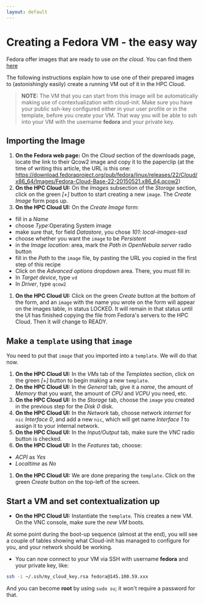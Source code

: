 ```yaml
---
layout: default
---
```

# Creating a Fedora VM - the easy way

Fedora offer images that are ready to use _on the cloud_. You can find them [here](https://getfedora.org/en/cloud/download/)

The following instructions explain how to use one of their prepared images to (astonishingly easily) create a running VM out of it in the HPC Cloud.

>**NOTE:**
>The VM that you can start from this image will be automatically making use of contextualization with cloud-init. Make sure you have your public ssh-key configured either in your user profile or in the template, before you create your VM. That way you will be able to ssh into your VM with the username **fedora** and your private key.

## Importing the Image
1. **On the Fedora web page:** On the _Cloud_ section of the downloads page, locate the link to their Qcow2 image and copy it to the paperclip (at the time of writing this article, the URL is this one: https://download.fedoraproject.org/pub/fedora/linux/releases/22/Cloud/x86_64/Images/Fedora-Cloud-Base-22-20150521.x86_64.qcow2)
1. **On the HPC Cloud UI:** On the _Images_ subsection of the _Storage_ section, click on the green _[+]_ button to start creating a new `image`. The _Create Image_ form pops up.
1. **On the HPC Cloud UI:** On the _Create Image_ form:
 * fill in a _Name_
 * choose _Type_:Operating System image
 * make sure that, for field _Datastore_, you chose _101: local-images-ssd_
 * choose whether you want the `image` to be _Persistent_
 * in the _Image location:_ area, mark the _Path in OpenNebula server_ radio button
 * fill in the _Path_ to the `image` file, by pasting the URL you copied in the first step of this recipe
 * Click on the _Advanced options_ dropdown area. There, you must fill in:
  * In _Target device_, type `vd`
  * In _Driver_, type `qcow2`
1. **On the HPC Cloud UI:** Click on the green _Create_ button at the bottom of the form, and an `image` with the name you wrote on the form will appear on the images table, in status LOCKED. It will remain in that status until the UI has finished copying the file from Fedora's servers to the HPC Cloud. Then it will change to READY.

## Make a `template` using that `image`

You need to put that `image` that you imported into a `template`. We will do that now.

1. **On the HPC Cloud UI:** In the _VMs_ tab of the _Templates_ section, click on the green _[+]_ button to begin making a new `template`.
1. **On the HPC Cloud UI:** In the _General_ tab, give it a _name_, the amount of _Memory_ that you want, the amount of _CPU_ and _VCPU_ you need, etc.
1. **On the HPC Cloud UI:** In the _Storage_ tab, choose the `image` you created in the previous step for the _Disk 0_ disk.
1. **On the HPC Cloud UI:** In the _Network_ tab, choose network _internet_ for `nic` _Interface 0_, and add a new `nic`, which will get name _Interface 1_ to assign it to your internal network.
1. **On the HPC Cloud UI:** In the _Input/Output_ tab, make sure the _VNC_ radio button is checked.
1. **On the HPC Cloud UI:** In the _Features_ tab, choose:
  * _ACPI_ as _Yes_
  * _Localtime_ as _No_
1. **On the HPC Cloud UI:** We are done preparing the `template`. Click on the green _Create_ button on the top-left of the screen.

## Start a VM and set contextualization up

* **On the HPC Cloud UI:** Instantiate the `template`. This creates a new VM. On the VNC console, make sure the _new VM_ boots. 

At some point during the boot-up sequence (almost at the end), you will see a couple of tables showing what Cloud-init has managed to configure for you, and your network should be working. 

* You can now connect to your VM via SSH with username **fedora** and your private key, like:
```sh
ssh -i ~/.ssh/my_cloud_key.rsa fedora@145.100.59.xxx
```

And you can become **root** by using `sudo su`; it won't require a password for that.
